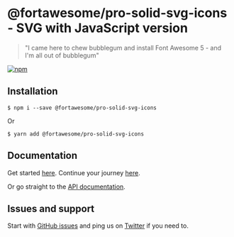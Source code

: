 # @fortawesome/pro-solid-svg-icons - SVG with JavaScript version

> "I came here to chew bubblegum and install Font Awesome 5 - and I'm all out of bubblegum"

[![npm](https://img.shields.io/npm/v/@fortawesome/pro-solid-svg-icons.svg?style=flat-square)](https://www.npmjs.com/package/@fortawesome/pro-solid-svg-icons)

## Installation

```
$ npm i --save @fortawesome/pro-solid-svg-icons
```

Or

```
$ yarn add @fortawesome/pro-solid-svg-icons
```

## Documentation

Get started [here](https://fontawesome.com/get-started/svg-with-js). Continue your journey [here](https://fontawesome.com/how-to-use/svg-with-js).

Or go straight to the [API documentation](https://fontawesome.com/how-to-use/font-awesome-api).

## Issues and support

Start with [GitHub issues](https://github.com/FortAwesome/Font-Awesome/issues) and ping us on [Twitter](https://twitter.com/fontawesome) if you need to.
